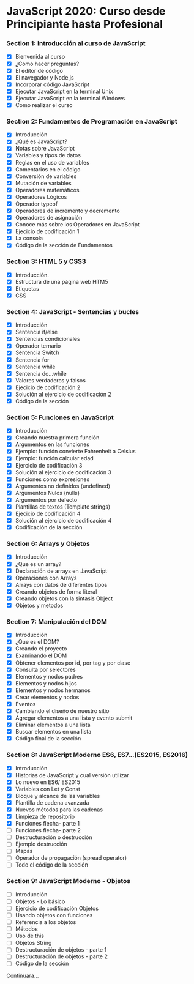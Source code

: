 # JavaScript 2020: Curso desde Principiante hasta Profesional

### Section 1: Introducción al curso de JavaScript

- [x] Bienvenida al curso
- [x] ¿Como hacer preguntas?
- [x] El editor de código
- [x] El navegador y Node.js
- [x] Incorporar código JavaScript
- [x] Ejecutar JavaScript en la terminal Unix
- [x] Ejecutar JavaScript en la terminal Windows
- [x] Como realizar el curso

### Section 2: Fundamentos de Programación en JavaScript

- [x] Introducción
- [x] ¿Qué es JavaScript?
- [x] Notas sobre JavaScript
- [x] Variables y tipos de datos
- [x] Reglas en el uso de variables
- [x] Comentarios en el código
- [x] Conversión de variables
- [x] Mutación de variables
- [x] Operadores matemáticos
- [x] Operadores Lógicos
- [x] Operador typeof
- [x] Operadores de incremento y decremento
- [x] Operadores de asignación
- [x] Conoce más sobre los Operadores en JavaScript
- [x] Ejecicio de codificación 1
- [x] La consola
- [x] Código de la sección de Fundamentos

### Section 3: HTML 5 y CSS3

- [x] Introducción.
- [x] Estructura de una página web HTM5
- [x] Etiquetas
- [x] CSS

### Section 4: JavaScript - Sentencias y bucles

- [x] Introducción
- [x] Sentencia if/else
- [x] Sentencias condicionales
- [x] Operador ternario
- [x] Sentencia Switch
- [x] Sentencia for
- [x] Sentencia while
- [x] Sentencia do...while
- [x] Valores verdaderos y falsos
- [x] Ejecicio de codificación 2
- [x] Solución al ejercicio de codificación 2
- [x] Código de la sección

### Section 5: Funciones en JavaScript

- [x] Introducción
- [x] Creando nuestra primera función
- [x] Argumentos en las funciones
- [x] Ejemplo: función convierte Fahrenheit a Celsius
- [x] Ejemplo: función calcular edad
- [x] Ejercicio de codificación 3
- [x] Solución al ejercicio de codificación 3
- [x] Funciones como expresiones
- [x] Argumentos no definidos (undefined)
- [x] Argumentos Nulos (nulls)
- [x] Argumentos por defecto
- [x] Plantillas de textos (Template strings)
- [x] Ejecicio de codificación 4
- [x] Solución al ejercicio de codificación 4
- [x] Codificación de la sección

### Section 6: Arrays y Objetos

- [x] Introducción
- [x] ¿Que es un array?
- [x] Declaración de arrays en JavaScript
- [x] Operaciones con Arrays
- [x] Arrays con datos de diferentes tipos
- [x] Creando objetos de forma literal
- [x] Creando objetos con la sintasis Object
- [x] Objetos y metodos

### Section 7: Manipulación del DOM

- [x] Introducción
- [x] ¿Que es el DOM?
- [x] Creando el proyecto
- [x] Examinando el DOM
- [x] Obtener elementos por id, por tag y por clase
- [x] Consulta por selectores
- [x] Elementos y nodos padres
- [x] Elementos y nodos hijos
- [x] Elementos y nodos hermanos
- [x] Crear elementos y nodos
- [x] Eventos
- [x] Cambiando el diseño de nuestro sitio
- [x] Agregar elementos a una lista y evento submit
- [x] Eliminar elementos a una lista
- [x] Buscar elementos en una lista
- [x] Código final de la sección

### Section 8: JavaScript Moderno ES6, ES7...(ES2015, ES2016)

- [x] Introducción
- [x] Historias de JavaScript y  cual versión utilizar
- [x] Lo nuevo en ES6/ ES2015
- [x] Variables con Let y Const
- [x] Bloque y alcance de las variables
- [x] Plantilla de cadena avanzada
- [x] Nuevos métodos para las cadenas
- [x] Limpieza de repositorio
- [x] Funciones flecha- parte 1
- [ ] Funciones flecha- parte 2
- [ ] Destructuración o destrucción
- [ ] Ejemplo destrucción
- [ ] Mapas
- [ ] Operador de propagación (spread operator)
- [ ] Todo el código de la sección

### Section 9: JavaScript Moderno - Objetos

- [ ] Introducción
- [ ] Objetos - Lo básico
- [ ] Ejercicio de codificación Objetos
- [ ] Usando objetos con funciones
- [ ] Referencia a los objetos
- [ ] Métodos
- [ ] Uso de this
- [ ] Objetos String
- [ ] Destructuración de objetos - parte 1
- [ ] Destructuración de objetos - parte 2
- [ ] Código de la sección

Continuara...
